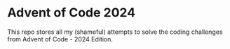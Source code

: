 # Advent of Code 2024

This repo stores all my (shameful) attempts to solve the coding challenges from Advent of Code - 2024 Edition.

